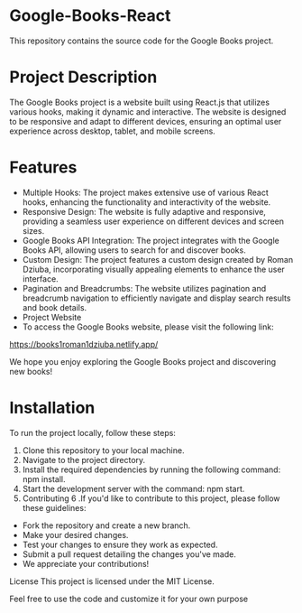 # Google-Books-React

This repository contains the source code for the Google Books project.

# Project Description

The Google Books project is a website built using React.js that utilizes various hooks, making it dynamic and interactive. The website is designed to be responsive and adapt to different devices, ensuring an optimal user experience across desktop, tablet, and mobile screens.

# Features

* Multiple Hooks: The project makes extensive use of various React hooks, enhancing the functionality and interactivity of the website.
* Responsive Design: The website is fully adaptive and responsive, providing a seamless user experience on different devices and screen sizes.
* Google Books API Integration: The project integrates with the Google Books API, allowing users to search for and discover books.
* Custom Design: The project features a custom design created by Roman Dziuba, incorporating visually appealing elements to enhance the user interface.
* Pagination and Breadcrumbs: The website utilizes pagination and breadcrumb navigation to efficiently navigate and display search results and book details.
* Project Website
* To access the Google Books website, please visit the following link:

https://books1roman1dziuba.netlify.app/

We hope you enjoy exploring the Google Books project and discovering new books!

# Installation

To run the project locally, follow these steps:

1. Clone this repository to your local machine.
2. Navigate to the project directory.
3. Install the required dependencies by running the following command: npm install.
4. Start the development server with the command: npm start.
5. Contributing
6 .If you'd like to contribute to this project, please follow these guidelines:

* Fork the repository and create a new branch.
* Make your desired changes.
* Test your changes to ensure they work as expected.
* Submit a pull request detailing the changes you've made.
* We appreciate your contributions!

License
This project is licensed under the MIT License.

Feel free to use the code and customize it for your own purpose
